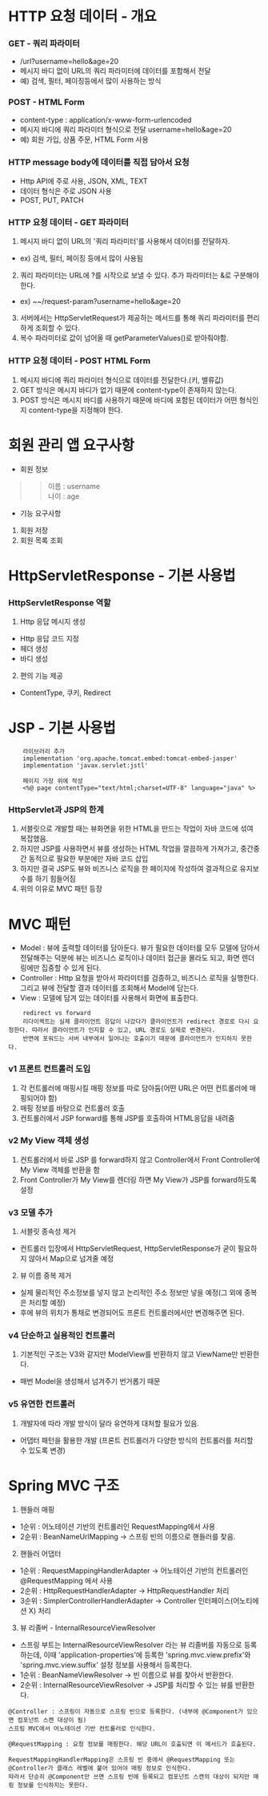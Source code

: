 
# HTTP 요청 데이터 - 개요

### GET - 쿼리 파라미터
- /url?username=hello&age=20
- 메시지 바디 없이 URL의 쿼리 파라미터에 데이터를 포함해서 전달
- 예) 검색, 필터, 페이징등에서 많이 사용하는 방식

### POST - HTML Form
- content-type : application/x-www-form-urlencoded
- 메시지 바디에 쿼리 파라미터 형식으로 전달 username=hello&age=20
- 예) 회원 가입, 상품 주문, HTML Form 사용

### HTTP message body에 데이터를 직접 담아서 요청
- Http API에 주로 사용, JSON, XML, TEXT
- 데이터 형식은 주로 JSON 사용
- POST, PUT, PATCH


### HTTP 요청 데이터 - GET 파라미터
1. 메시지 바디 없이 URL의 '쿼리 파라미터'를 사용해서 데이터를 전달하자.
- ex) 검색, 필터, 페이징 등에서 많이 사용됨
2. 쿼리 파라미터는 URL에 ?를 시작으로 보낼 수 있다. 추가 파라미터는 &로 구분해야 한다.
- ex) ~~/request-param?username=hello&age=20
3. 서버에서는 HttpServletRequest가 제공하는 메서드를 통해 쿼리 파라미터를 편리하게 조회할 수 있다.
4. 복수 파라미터로 값이 넘어올 때 getParameterValues()로 받아줘야함.


### HTTP 요청 데이터 - POST HTML Form
1. 메시지 바디에 쿼리 파라미터 형식으로 데이터를 전달한다.(키, 밸류값)
2. GET 방식은 메시지 바디가 없기 때문에 content-type이 존재하지 않는다.
3. POST 방식은 메시지 바디를 사용하기 때문에 바디에 포함된 데이터가 어떤 형식인지 content-type을 지정해야 한다.

# 회원 관리 앱 요구사항
- 회원 정보
> > 이름 : username<br/>
> > 나이 : age<br/>
- 기능 요구사항
1. 회원 저장
2. 회원 목록 조회


# HttpServletResponse - 기본 사용법
### HttpServletResponse 역할
1. Http 응답 메시지 생성
- Http 응답 코드 지정
- 헤더 생성
- 바디 생성
2. 편의 기능 제공
- ContentType, 쿠키, Redirect


# JSP - 기본 사용법
```
    라이브러리 추가
    implementation 'org.apache.tomcat.embed:tomcat-embed-jasper'
    implementation 'javax.servlet:jstl' 
    
    페이지 가장 위에 작성
    <%@ page contentType="text/html;charset=UTF-8" language="java" %>
```

### HttpServlet과 JSP의 한계
1. 서블릿으로 개발할 때는 뷰화면을 위한 HTML을 만드는 작업이 자바 코드에 섞여 복잡했음.
2. 하지만 JSP를 사용하면서 뷰를 생성하는 HTML 작업을 깔끔하게 가져가고, 중간중간 동적으로 필요한 부분에만 자바 코드 삽입
3. 하지만 결국 JSP도 뷰와 비즈니스 로직을 한 페이지에 작성하여 결과적으로 유지보수를 하기 힘들어짐
4. 위의 이유로 MVC 패턴 등장


# MVC 패턴
- Model : 뷰에 출력할 데이터를 담아둔다. 뷰가 필요한 데이터를 모두 모델에 담아서 전달해주는 덕분에 뷰는 비즈니스 로직이나 데이터 접근을 몰라도 되고, 화면 렌더링에만 집중할 수 있게 된다.
- Controller : Http 요청을 받아서 파라미터를 검증하고, 비즈니스 로직을 실행한다. 그리고 뷰에 전달할 결과 데이터를 조회해서 Model에 담는다.
- View : 모델에 담겨 있는 데이터를 사용해서 화면에 표출한다. 
```
    redirect vs forward
    리다이렉트는 실제 클라이언트 응답이 나갔다가 클라이언트가 redirect 경로로 다시 요청한다. 따라서 클라이언트가 인지할 수 있고, URL 경로도 실제로 변경된다.
    반면에 포워드는 서버 내부에서 일어나는 호출이기 때문에 클라이언트가 인지하지 못한다.
```
### v1 프론트 컨트롤러 도입
1. 각 컨트롤러에 매핑시킬 매핑 정보를 따로 담아둠(어떤 URL은 어떤 컨트롤러에 매핑되어야 함)
2. 매핑 정보를 바탕으로 컨트롤러 호출
3. 컨트롤러에서 JSP forward를 통해 JSP를 호출하여 HTML응답을 내려줌

### v2 My View 객체 생성
1. 컨트롤러에서 바로 JSP 를 forward하지 않고 Controller에서 Front Controller에 My View 객체를 반환을 함
2. Front Controller가 My View를 렌더링 하면 My View가 JSP를 forward하도록 설정

### v3 모델 추가
1. 서블릿 종속성 제거
- 컨트롤러 입장에서 HttpServletRequest, HttpServletResponse가 굳이 필요하지 않아서 Map으로 넘겨줄 예정
2. 뷰 이름 중복 제거
- 실제 물리적인 주소정보를 넣지 않고 논리적인 주소 정보만 넣을 예정(그 외에 중복은 처리할 예정)
- 후에 뷰의 위치가 통채로 변경되어도 프론트 컨트롤러에서만 변경해주면 된다.

### v4 단순하고 실용적인 컨트롤러
1. 기본적인 구조는 V3와 같지만 ModelView를 반환하지 않고 ViewName만 반환한다.
- 매번 Model을 생성해서 넘겨주기 번거롭기 때문

### v5 유연한 컨트롤러
1. 개발자에 따라 개발 방식이 달라 유연하게 대처할 필요가 있음.
- 어댑터 패턴을 활용한 개발 (프론트 컨트롤러가 다양한 방식의 컨트롤러를 처리할 수 있도록 변경)


# Spring MVC 구조
1. 핸들러 매핑
- 1순위 : 어노테이션 기반의 컨트롤러인 RequestMapping에서 사용
- 2순위 : BeanNameUrlMapping -> 스프링 빈의 이름으로 핸들러를 찾음.

2. 핸들러 어댑터
- 1순위 : RequestMappingHandlerAdapter -> 어노테이션 기반의 컨트롤러인 @RequestMapping 에서 사용
- 2순위 : HttpRequestHandlerAdapter -> HttpRequestHandler 처리
- 3순위 : SimplerControllerHandlerAdapter -> Controller 인터페이스(어노티에션 X) 처리

3. 뷰 리졸버 - InternalResourceViewResolver
- 스프링 부트는 InternalResourceViewResolver 라는 뷰 리졸버를 자동으로 등록하는데, 이때 'application-properties'에 등록한 'spring.mvc.view.prefix'와 'spring.mvc.view.suffix' 설정 정보를 사용해서 등록한다.
- 1순위 : BeanNameViewResolver -> 빈 이름으로 뷰를 찾아서 반환한다.
- 2순위 : InternalResourceViewResolver -> JSP를 처리할 수 있는 뷰를 반환한다.

```
@Controller : 스프링이 자동으로 스프링 빈으로 등록한다. (내부에 @Component가 있으면 컴포넌트 스캔 대상이 됨)
스프링 MVC에서 어노테이션 기반 컨트롤러로 인식한다.

@RequestMapping : 요청 정보를 매핑한다. 해당 URL이 호출되면 이 메서드가 호출된다.

RequestMappingHandlerMapping은 스프링 빈 중에서 @RequestMapping 또는 @Controller가 클래스 레벨에 붙어 있어야 매핑 정보로 인식한다.
따라서 단순히 @Component만 쓰면 스프링 빈에 등록되고 컴포넌트 스캔의 대상이 되지만 매핑 정보를 인식하지는 못한다.
```

